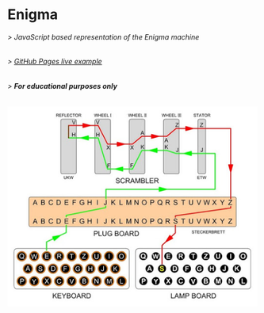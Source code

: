 ﻿# Enigma
###### > JavaScript based representation of the Enigma machine
###### > [GitHub Pages live example](https://jmcromp.github.io/Enigma/)
###### > **For educational purposes only**

![Enigma trace](/images/enigmaDiagram.jpg)
